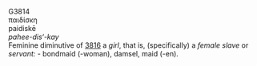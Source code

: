 <body>
  <p>G3814<br>  παιδίσκη  <br> paidiskē  <br><i>pahee-dis‘-kay </i><br>Feminine diminutive of <a href="g3816.htm">3816</a>  a <i>girl</i>, that is, (specifically) a <i>female</i> <i>slave</i> or <i>servant:</i> - bondmaid (-woman), damsel, maid (-en).<br></p>
 </body>